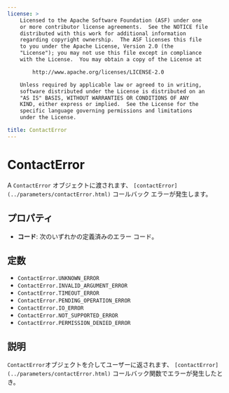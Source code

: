```yaml
---
license: >
    Licensed to the Apache Software Foundation (ASF) under one
    or more contributor license agreements.  See the NOTICE file
    distributed with this work for additional information
    regarding copyright ownership.  The ASF licenses this file
    to you under the Apache License, Version 2.0 (the
    "License"); you may not use this file except in compliance
    with the License.  You may obtain a copy of the License at

        http://www.apache.org/licenses/LICENSE-2.0

    Unless required by applicable law or agreed to in writing,
    software distributed under the License is distributed on an
    "AS IS" BASIS, WITHOUT WARRANTIES OR CONDITIONS OF ANY
    KIND, either express or implied.  See the License for the
    specific language governing permissions and limitations
    under the License.

title: ContactError
---
```


# ContactError

A `ContactError` オブジェクトに渡されます、 `[contactError](../parameters/contactError.html)` コールバック エラーが発生します。

## プロパティ

*   **コード**: 次のいずれかの定義済みのエラー コード。

## 定数

*   `ContactError.UNKNOWN_ERROR`
*   `ContactError.INVALID_ARGUMENT_ERROR`
*   `ContactError.TIMEOUT_ERROR`
*   `ContactError.PENDING_OPERATION_ERROR`
*   `ContactError.IO_ERROR`
*   `ContactError.NOT_SUPPORTED_ERROR`
*   `ContactError.PERMISSION_DENIED_ERROR`

## 説明

`ContactError`オブジェクトを介してユーザーに返されます、 `[contactError](../parameters/contactError.html)` コールバック関数でエラーが発生したとき。